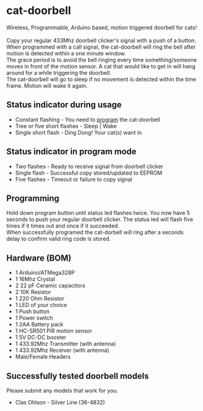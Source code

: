 # cat-doorbell
Wireless, Programmable, Arduino based, motion triggered doorbell for cats!
<br>
<br>
Copy your regular 433Mhz doorbell clicker's signal with a push of a button.<br>
When programmed with a call signal, the cat-doorbell will ring the bell after motion is detected within a one minute window.<br>
The grace period is to avoid the bell ringing every time something/someone moves in front of the motion sensor. A cat that would like to get in will hang around for a while triggering the doorbell.<br>
The cat-doorbell will go to sleep if no movement is detected within the time frame. Motion will wake it again.

## Status indicator during usage
* Constant flashing - You need to [program](#programming) the cat-doorbell
* Tree or five short flashes - Sleep | Wake<br>
* Single short flash - Ding Dong! Your cat(s) want in.

## Status indicator in program mode
* Two flashes - Ready to receive signal from doorbell clicker
* Single flash - Successful copy stored/updated to EEPROM
* Five flashes - Timeout or failure to copy signal

## Programming
Hold down program button until status led flashes twice. You now have 5 seconds to push your regular doorbell clicker. The status led will flash five times if it times out and once if it succeeded.<br>
When successfully programed the cat-dorbell will ring after a seconds delay to confirm valid ring code is stored.

## Hardware (BOM)
* 1 Arduino/ATMega328P
* 1 16Mhz Crystal
* 2 22 pF Ceramic capacitors
* 2 10K Resistor
* 1 220 Ohm Resistor
* 1 LED of your choice
* 1 Push button
* 1 Power switch
* 1 2AA Battery pack
* 1 HC-SR501 PIR motion sensor
* 1 5V DC-DC booster
* 1 433.92Mhz Transmitter (with antenna)
* 1 433.92Mhz Receiver (with antenna)
* Male/Female Headers

## Successfully tested doorbell models
Please submit any models that work for you.

* Clas Ohlson - Silver Line (36-4832)
